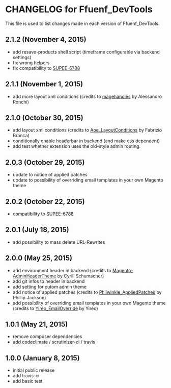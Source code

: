 # CHANGELOG for Ffuenf_DevTools

This file is used to list changes made in each version of Ffuenf_DevTools.

## 2.1.2 (November 4, 2015)

* add resave-products shell script (timeframe configurable via backend settings)
* fix wrong helpers
* fix compatibility to [SUPEE-6788](https://info2.magento.com/rs/318-XBX-392/images/SUPEE-6788-Technical%20Details.pdf?mkt_tok=3RkMMJWWfF9wsRolv6jPZKXonjHpfsX66uskXqOxlMI%2F0ER3fOvrPUfGjI4CSMFjI%2BSLDwEYGJlv6SgFSbHNMbhiwrgOUhM%3D)

## 2.1.1 (November 1, 2015)

* add more layout xml conditions (credits to [magehandles](https://github.com/aleron75/magehandles) by Alessandro Ronchi)

## 2.1.0 (October 30, 2015)

* add layout xml conditions (credits to [Aoe_LayoutConditions](https://github.com/fbrnc/Aoe_LayoutConditions) by Fabrizio Branca)
* conditionally enable headerbar in backend (and make css dependent)
* add test whether extension uses the old-style admin routing.

## 2.0.3 (October 29, 2015)

* update to notice of applied patches
* update to possibility of overriding email templates in your own Magento theme

## 2.0.2 (October 22, 2015)

* compatibility to [SUPEE-6788](https://info2.magento.com/rs/318-XBX-392/images/SUPEE-6788-Technical%20Details.pdf?mkt_tok=3RkMMJWWfF9wsRolv6jPZKXonjHpfsX66uskXqOxlMI%2F0ER3fOvrPUfGjI4CSMFjI%2BSLDwEYGJlv6SgFSbHNMbhiwrgOUhM%3D)

## 2.0.1 (July 18, 2015)

* add possibility to mass delete URL-Rewrites

## 2.0.0 (May 25, 2015)

* add environment header in backend (credits to [Magento-AdminHeaderTheme](https://github.com/Zookal/Magento-AdminHeaderTheme) by Cyrill Schumacher)
* add git infos to header in backend
* add setting for cutom admin theme
* add notice of applied patches (credits to [Philwinkle_AppliedPatches](https://github.com/philwinkle/Philwinkle_AppliedPatches) by Phillip Jackson)
* add possibility of overriding email templates in your own Magento theme (credits to [Yireo_EmailOverride](https://github.com/yireo/Yireo_EmailOverride) by Yireo)

## 1.0.1 (May 21, 2015)

* remove composer dependencies
* add codeclimate / scrutinizer-ci / travis

## 1.0.0 (January 8, 2015)

* initial public release
* add travis-ci
* add basic test
